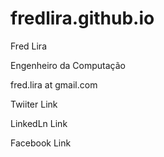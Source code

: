 # fredlira.github.io

Fred Lira

Engenheiro da Computação

fred.lira at gmail.com

Twiiter Link

LinkedLn Link

Facebook Link
